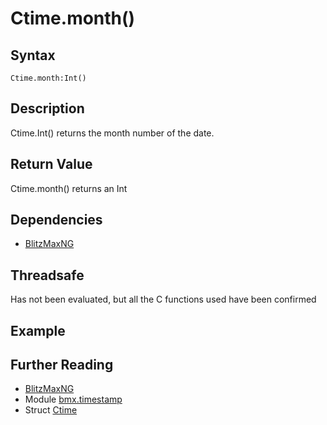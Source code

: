 # Ctime.month()

## Syntax
```
Ctime.month:Int()
``` 

## Description

Ctime.Int() returns the month number of the date. 

## Return Value
Ctime.month() returns an Int

## Dependencies
* [BlitzMaxNG](https://blitzmax.org)

## Threadsafe
Has not been evaluated, but all the C functions used have been confirmed

## Example

## Further Reading
* [BlitzMaxNG](https://blitzmax.org)
* Module [bmx.timestamp](../README.md)
* Struct [Ctime](Ctime.md)

